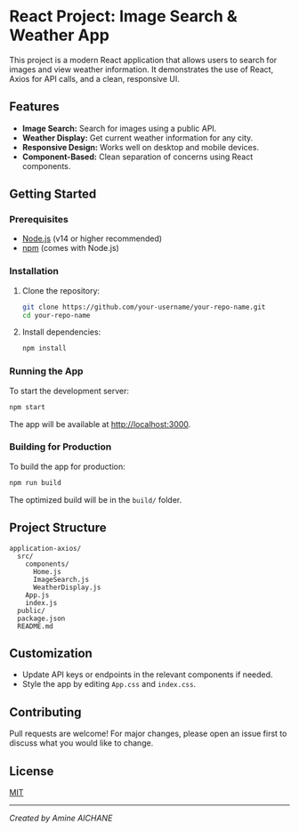 # React Project: Image Search & Weather App

This project is a modern React application that allows users to search for images and view weather information. It demonstrates the use of React, Axios for API calls, and a clean, responsive UI.

## Features
- **Image Search:** Search for images using a public API.
- **Weather Display:** Get current weather information for any city.
- **Responsive Design:** Works well on desktop and mobile devices.
- **Component-Based:** Clean separation of concerns using React components.

## Getting Started

### Prerequisites
- [Node.js](https://nodejs.org/) (v14 or higher recommended)
- [npm](https://www.npmjs.com/) (comes with Node.js)

### Installation
1. Clone the repository:
   ```bash
   git clone https://github.com/your-username/your-repo-name.git
   cd your-repo-name
   ```
2. Install dependencies:
   ```bash
   npm install
   ```

### Running the App
To start the development server:
```bash
npm start
```
The app will be available at [http://localhost:3000](http://localhost:3000).

### Building for Production
To build the app for production:
```bash
npm run build
```
The optimized build will be in the `build/` folder.

## Project Structure
```
application-axios/
  src/
    components/
      Home.js
      ImageSearch.js
      WeatherDisplay.js
    App.js
    index.js
  public/
  package.json
  README.md
```

## Customization
- Update API keys or endpoints in the relevant components if needed.
- Style the app by editing `App.css` and `index.css`.

## Contributing
Pull requests are welcome! For major changes, please open an issue first to discuss what you would like to change.

## License
[MIT](LICENSE)

---
*Created by Amine AICHANE*
